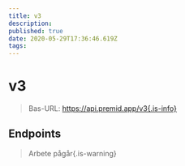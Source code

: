 ```yaml
---
title: v3
description:
published: true
date: 2020-05-29T17:36:46.619Z
tags:
---
```


# v3

> Bas-URL: https://api.premid.app/v3{.is-info}


## Endpoints
> Arbete pågår{.is-warning}
